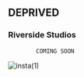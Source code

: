 ##                                                   DEPRIVED



###         Riverside Studios

            COMING SOON
![insta(1)](https://user-images.githubusercontent.com/81293492/115906466-d78f1f80-a467-11eb-8a3d-f338b9b4858b.jpg)


